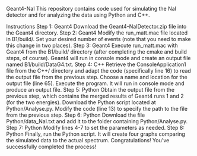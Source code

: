 Geant4-NaI
This repository contains code used for simulating the NaI detector and for analyzing the data using Python and C++.

Instructions
Step 1: Geant4
Download the Geant4-NaIDetector.zip file into the Geant4 directory.
Step 2: Geant4
Modify the run_matt.mac file located in B1/build/. Set your desired number of events (note that you need to make this change in two places).
Step 3: Geant4
Execute run_matt.mac with Geant4 from the B1/build/ directory (after completing the cmake and build steps, of course). Geant4 will run in console mode and create an output file named B1/build/DataG4.txt.
Step 4: C++
Retrieve the ConsoleApplication1 file from the C++/ directory and adapt the code (specifically line 16) to read the output file from the previous step. Choose a name and location for the output file (line 65). Execute the program. It will run in console mode and produce an output file.
Step 5: Python
Obtain the output file from the previous step, which contains the merged results of Geant4 runs 1 and 2 (for the two energies). Download the Python script located at Python/Analyse.py. Modify the code (line 13) to specify the path to the file from the previous step.
Step 6: Python
Download the file Python/data_NaI.txt and add it to the folder containing Python/Analyse.py.
Step 7: Python
Modify lines 4-7 to set the parameters as needed.
Step 8: Python
Finally, run the Python script. It will create four graphs comparing the simulated data to the actual spectrum. Congratulations! You've successfully completed the process!

